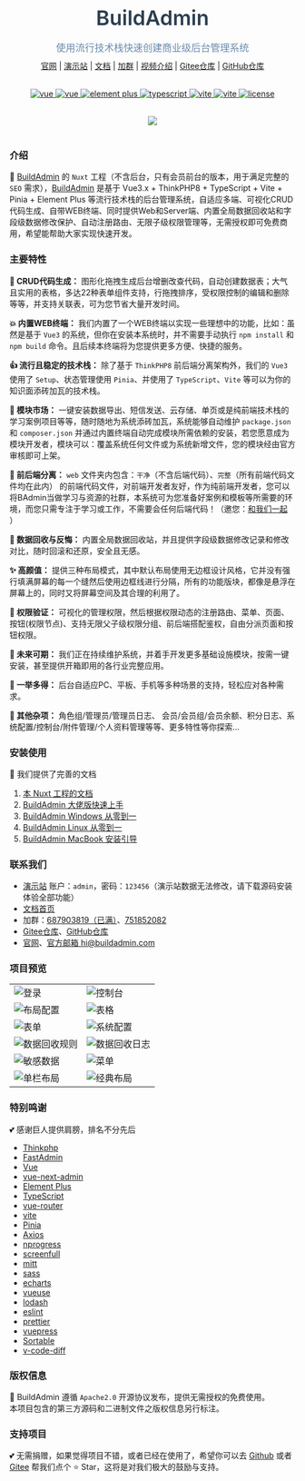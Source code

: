 <br />
<div align="center">
    <img src="https://doc.buildadmin.com/images/logo.png" alt="" />
    <h1 style="font-size: 36px;color: #2c3e50;font-weight: 600;margin: 0 0 6px 0;">BuildAdmin</h1>
    <p style="font-size: 17px;color: #6a8bad;margin-bottom: 10px;">使用流行技术栈快速创建商业级后台管理系统</p>
    <a href="https://buildadmin.com/" target="_blank">官网</a> | <a href="https://demo.buildadmin.com/" target="_blank">演示站</a> |
    <a href="https://doc.buildadmin.com/" target="_blank">文档</a> |
    <a href="https://jq.qq.com/?_wv=1027&k=c8a7iSk8" target="_blank">加群</a> |
    <a href="https://doc.buildadmin.com/guide/" target="_blank">视频介绍</a> |
    <a href="https://gitee.com/wonderful-code/buildadmin" target="_blank">Gitee仓库</a> |
    <a href="https://github.com/build-admin/BuildAdmin" target="_blank">GitHub仓库</a>
</div>
<br />
<p align="center">
    <a href="https://nuxt.com/" target="_blank">
        <img src="https://img.shields.io/badge/Nuxt-%3E3.15.0-brightgreen?color=91aac3&labelColor=439EFD" alt="vue">
    </a>
    <a href="https://v3.vuejs.org/" target="_blank">
        <img src="https://img.shields.io/badge/Vue-%3E3.5-brightgreen?color=91aac3&labelColor=439EFD" alt="vue">
    </a>
    <a href="https://element-plus.gitee.io/#/zh-CN/component/changelog" target="_blank">
        <img src="https://img.shields.io/badge/Element--Plus-%3E2.9-brightgreen?color=91aac3&labelColor=439EFD" alt="element plus">
    </a>
    <a href="https://www.tslang.cn/" target="_blank">
        <img src="https://img.shields.io/badge/TypeScript-%3E5.7-blue?color=91aac3&labelColor=439EFD" alt="typescript">
    </a>
    <a href="https://vitejs.dev/" target="_blank">
        <img src="https://img.shields.io/badge/Vite-%3E6.0-blue?color=91aac3&labelColor=439EFD" alt="vite">
    </a>
    <a href="https://pinia.vuejs.org/" target="_blank">
        <img src="https://img.shields.io/badge/Pinia-%3E2.3-blue?color=91aac3&labelColor=439EFD" alt="vite">
    </a>
    <a href="https://gitee.com/wonderful-code/buildadmin/blob/master/LICENSE" target="_blank">
        <img src="https://img.shields.io/badge/Apache2.0-license-blue?color=91aac3&labelColor=439EFD" alt="license">
    </a>
</p>

<br>
<div align="center">
  <img src="https://doc.buildadmin.com/images/readme/nuxt-index.png" />
</div>
<br>

### 介绍
🌈 [BuildAdmin](https://gitee.com/wonderful-code/buildadmin) 的 `Nuxt` 工程（不含后台，只有会员前台的版本，用于满足完整的 `SEO` 需求），[BuildAdmin](https://gitee.com/wonderful-code/buildadmin) 是基于 Vue3.x + ThinkPHP8 + TypeScript + Vite + Pinia + Element Plus 等流行技术栈的后台管理系统，自适应多端、可视化CRUD代码生成、自带WEB终端、同时提供Web和Server端、内置全局数据回收站和字段级数据修改保护、自动注册路由、无限子级权限管理等，无需授权即可免费商用，希望能帮助大家实现快速开发。

### 主要特性
**🚀 CRUD代码生成：**
图形化拖拽生成后台增删改查代码，自动创建数据表；大气且实用的表格，多达22种表单组件支持，行拖拽排序，受权限控制的编辑和删除等等，并支持关联表，可为您节省大量开发时间。

**💥 内置WEB终端：**
我们内置了一个WEB终端以实现一些理想中的功能，比如：虽然是基于 `Vue3` 的系统，但你在安装本系统时，并不需要手动执行 `npm install` 和 `npm build` 命令。且后续本终端将为您提供更多方便、快捷的服务。

**👍 流行且稳定的技术栈：**
除了基于 `ThinkPHP8` 前后端分离架构外，我们的 `Vue3` 使用了 `Setup`、状态管理使用 `Pinia`、并使用了 `TypeScript`、`Vite` 等可以为你的知识面添砖加瓦的技术栈。

**🎨 模块市场：**
一键安装数据导出、短信发送、云存储、单页或是纯前端技术栈的学习案例项目等等，随时随地为系统添砖加瓦，系统能够自动维护 `package.json` 和 `composer.json` 并通过内置终端自动完成模块所需依赖的安装，若您愿意成为模块开发者，模块可以：覆盖系统任何文件或为系统新增文件，您的模块经由官方审核即可上架。

**🔀 前后端分离：**
`web` 文件夹内包含：`干净`（不含后端代码）、`完整`（所有前端代码文件均在此内） 的前端代码文件，对前端开发者友好，作为纯前端开发者，您可以将BAdmin当做学习与资源的社群，本系统可为您准备好案例和模板等所需要的环境，而您只需专注于学习或工作，不需要会任何后端代码！（邀您：[和我们一起](https://jq.qq.com/?_wv=1027&k=c8a7iSk8) ）

**🌴 数据回收与反悔：**
内置全局数据回收站，并且提供字段级数据修改记录和修改对比，随时回滚和还原，安全且无感。

**✨ 高颜值：**
提供三种布局模式，其中默认布局使用无边框设计风格，它并没有强行填满屏幕的每一个缝然后使用边框线进行分隔，所有的功能版块，都像是悬浮在屏幕上的，同时又将屏幕空间及其合理的利用了。

**🔐 权限验证：**
可视化的管理权限，然后根据权限动态的注册路由、菜单、页面、按钮(权限节点)、支持无限父子级权限分组、前后端搭配鉴权，自由分派页面和按钮权限。

**📝 未来可期：**
我们正在持续维护系统，并着手开发更多基础设施模块，按需一键安装，甚至提供开箱即用的各行业完整应用。

**🧱 一举多得：**
后台自适应PC、平板、手机等多种场景的支持，轻松应对各种需求。

**💖 其他杂项：**
角色组/管理员/管理员日志、 会员/会员组/会员余额、积分日志、系统配置/控制台/附件管理/个人资料管理等等、更多特性等你探索...

### 安装使用
💫 我们提供了完善的文档
1. [本 Nuxt 工程的文档](https://doc.buildadmin.com/senior/nuxt/intro.html)
2. [BuildAdmin 大佬版快速上手](https://doc.buildadmin.com/guide/install/start.html)
3. [BuildAdmin Windows 从零到一](https://doc.buildadmin.com/guide/install/windows.html)
4. [BuildAdmin Linux 从零到一](https://doc.buildadmin.com/guide/install/linux-bt.html)
5. [BuildAdmin MacBook 安装引导](https://doc.buildadmin.com/guide/install/macBook.html)

### 联系我们
- [演示站](https://demo.buildadmin.com/) 账户：`admin`，密码：`123456`（演示站数据无法修改，请下载源码安装体验全部功能）
- [文档首页](https://doc.buildadmin.com/)
- 加群：[687903819（已满）](https://jq.qq.com/?_wv=1027&k=QwtXa14c)、[751852082](https://jq.qq.com/?_wv=1027&k=c8a7iSk8)
- [Gitee仓库](https://gitee.com/wonderful-code/buildadmin)、[GitHub仓库](https://github.com/build-admin/BuildAdmin)
- [官网](https://buildadmin.com/)、[官方邮箱 hi@buildadmin.com](mailto:hi@buildadmin.com)

### 项目预览
|  |  |
|---------------------|---------------------|
|![登录](https://doc.buildadmin.com/images/readme/login.gif)|![控制台](https://doc.buildadmin.com/images/readme/dashboard.png)|
|![布局配置](https://doc.buildadmin.com/images/readme/layout.png)|![表格](https://doc.buildadmin.com/images/readme/admin.png)|
|![表单](https://doc.buildadmin.com/images/readme/user.png)|![系统配置](https://doc.buildadmin.com/images/readme/config.png)|
|![数据回收规则](https://doc.buildadmin.com/images/readme/data-recycle.png)|![数据回收日志](https://doc.buildadmin.com/images/readme/data-recycle-log.png)|
|![敏感数据](https://doc.buildadmin.com/images/readme/sensitive-data.png)|![菜单](https://doc.buildadmin.com/images/readme/menu.png)|
|![单栏布局](https://doc.buildadmin.com/images/readme/layout-3.png)|![经典布局](https://doc.buildadmin.com/images/readme/layout-2.png)|

### 特别鸣谢
💕 感谢巨人提供肩膀，排名不分先后
- [Thinkphp](http://www.thinkphp.cn/)
- [FastAdmin](https://gitee.com/karson/fastadmin)
- [Vue](https://github.com/vuejs/core)
- [vue-next-admin](https://gitee.com/lyt-top/vue-next-admin)
- [Element Plus](https://github.com/element-plus/element-plus)
- [TypeScript](https://github.com/microsoft/TypeScript)
- [vue-router](https://github.com/vuejs/vue-router-next)
- [vite](https://github.com/vitejs/vite)
- [Pinia](https://github.com/vuejs/pinia)
- [Axios](https://github.com/axios/axios)
- [nprogress](https://github.com/rstacruz/nprogress)
- [screenfull](https://github.com/sindresorhus/screenfull.js)
- [mitt](https://github.com/developit/mitt)
- [sass](https://github.com/sass/sass)
- [echarts](https://github.com/apache/echarts)
- [vueuse](https://github.com/vueuse/vueuse)
- [lodash](https://github.com/lodash/lodash)
- [eslint](https://github.com/eslint/eslint)
- [prettier](https://github.com/prettier/prettier)
- [vuepress](https://github.com/vuejs/vuepress)
- [Sortable](https://github.com/SortableJS/Sortable)
- [v-code-diff](https://github.com/Shimada666/v-code-diff)

### 版权信息
🔐 BuildAdmin 遵循 `Apache2.0` 开源协议发布，提供无需授权的免费使用。\
本项目包含的第三方源码和二进制文件之版权信息另行标注。

### 支持项目
💕 无需捐赠，如果觉得项目不错，或者已经在使用了，希望你可以去 [Github](https://github.com/build-admin/BuildAdmin) 或者 [Gitee](https://gitee.com/wonderful-code/buildadmin) 帮我们点个 ⭐ Star，这将是对我们极大的鼓励与支持。
